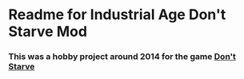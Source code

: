 # Readme for Industrial Age Don't Starve Mod

### This was a hobby project around 2014 for the game [Don't Starve](http://www.kleientertainment.com/games/dont-starve-together)
